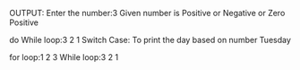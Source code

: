 OUTPUT:
Enter the number:3
Given number is Positive or Negative or Zero
Positive

do While loop:3 2 1 
Switch Case: To print the day based on number
Tuesday

for loop:1 2 3 
While loop:3 2 1 

